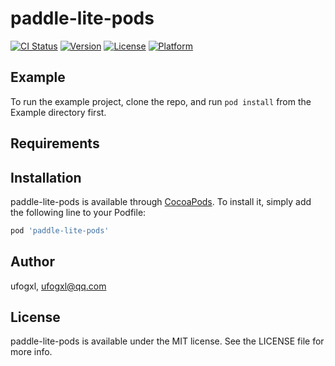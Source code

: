 # paddle-lite-pods

[![CI Status](https://img.shields.io/travis/ufogxl/paddle-lite-pods.svg?style=flat)](https://travis-ci.org/ufogxl/paddle-lite-pods)
[![Version](https://img.shields.io/cocoapods/v/paddle-lite-pods.svg?style=flat)](https://cocoapods.org/pods/paddle-lite-pods)
[![License](https://img.shields.io/cocoapods/l/paddle-lite-pods.svg?style=flat)](https://cocoapods.org/pods/paddle-lite-pods)
[![Platform](https://img.shields.io/cocoapods/p/paddle-lite-pods.svg?style=flat)](https://cocoapods.org/pods/paddle-lite-pods)

## Example

To run the example project, clone the repo, and run `pod install` from the Example directory first.

## Requirements

## Installation

paddle-lite-pods is available through [CocoaPods](https://cocoapods.org). To install
it, simply add the following line to your Podfile:

```ruby
pod 'paddle-lite-pods'
```

## Author

ufogxl, ufogxl@qq.com

## License

paddle-lite-pods is available under the MIT license. See the LICENSE file for more info.
